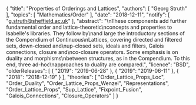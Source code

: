 {
    "title": "Properties of Orderings and Lattices",
    "authors": [
        "Georg Struth"
    ],
    "topics": [
        "Mathematics/Order"
    ],
    "date": "2018-12-11",
    "notify": [
        "g.struth@sheffield.ac.uk"
    ],
    "abstract": "\nThese components add further fundamental order and lattice-theoretic\nconcepts and properties to Isabelle's libraries.  They follow by\nand large the introductory sections of the Compendium of Continuous\nLattices,  covering directed and filtered sets, down-closed and\nup-closed sets, ideals and filters, Galois connections, closure and\nco-closure operators. Some emphasis is on duality and morphisms\nbetween structures, as in the Compendium.  To this end, three ad-hoc\napproaches to duality are compared.",
    "licence": "BSD",
    "olderReleases": [
        {
            "2019": "2019-06-28"
        },
        {
            "2019": "2019-06-11"
        },
        {
            "2018": "2018-12-19"
        }
    ],
    "theories": [
        "Order_Lattice_Props_Loc",
        "Order_Duality",
        "Order_Lattice_Props_Wenzel",
        "Representations",
        "Order_Lattice_Props",
        "Sup_Lattice",
        "Fixpoint_Fusion",
        "Galois_Connections",
        "Closure_Operators"
    ]
}